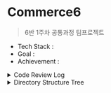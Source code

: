# Commerce6

> 6반 1주차 공통과정 팀프로젝트  

- Tech Stack : 
- Goal :
- Achievement : 

<details>
<summary>Code Review Log</summary>
review date : 21.06.25
</details>

<details>
<summary>Directory Structure Tree</summary>

```
C:.
|   blank.py                                # 상품팀의 통합본
|   Commerce6_login.ipynb                   # 유저팀의 통합본
|   Commerce6_login_print.ipynb             # 유저팀의 통합본 : 테스트 파일
|   Commerce6_login_refactor.ipynb          # refactor 개인 코드
|   Commerce6_origin.ipynb                  # 원본코드
|   Commerce6_total.ipynb                   # 상품팀, 유저팀 통합용 (based on 유저팀 통합본)
|   flow-chart.drawio                       # flow chart : only for managing account, 21.06.24
|   my_cart.csv                             # 상품팀 통합본 빌드를 위한 csv 파일. 장바구니 저장용
|   output_example.txt                      # 원본코드의 출력결과
|   README.md
|   tree.txt                                # 21.06.24
|   
+---login                                   # 기본으로 주어진 DB용 csv : encoding = utf-8
|       Commerce6_login.csv
|       Commerce6_login.xlsx
|       Commerce6_login_origin.csv
|       
+---product                                 # 기본으로 주어진 DB용 csv
|       bestsellers with categories.csv
|       
+---purchase
+---share
+---source                                  # 기능별로 분리한 파이썬 파일 (시간상 잠시 멈춤)
    \---login
        |   account.py
        |   AccountCheck.py
        |   login_df.py
        |   main.py
        |   Welcome.py
        |   
        +---Idea_InNam                      # 유저팀 통합본 제작을 위해 받은 파일
                f_join.py
                f_login.py
```

</details>


